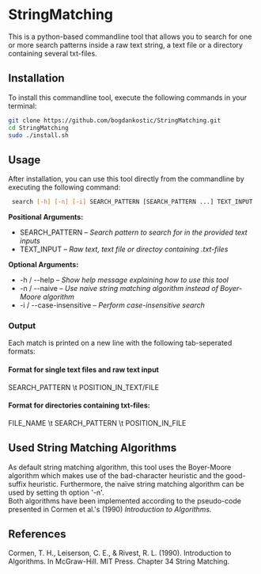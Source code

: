 # StringMatching
This is a python-based commandline tool that allows you to search for
one or more search patterns inside a raw text string, a text file or a
directory containing several txt-files.

## Installation
To install this commandline tool, execute the following commands in 
your terminal:
```bash
git clone https://github.com/bogdankostic/StringMatching.git
cd StringMatching
sudo ./install.sh
```

## Usage
After installation, you can use this tool directly from the commandline
by executing the following command:
```bash
 search [-h] [-n] [-i] SEARCH_PATTERN [SEARCH_PATTERN ...] TEXT_INPUT
```
**Positional Arguments:**
- SEARCH_PATTERN – *Search pattern to search for in the provided text inputs*
- TEXT_INPUT – *Raw text, text file or directoy containing .txt-files*

**Optional Arguments:**
- -h / --help – *Show help message explaining how to use this tool*
- -n / --naive – *Use naive string matching algorithm instead of Boyer-Moore algorithm*
- -i / --case-insensitive – *Perform case-insensitive search*

### Output
Each match is printed on a new line with the following tab-seperated formats:

#### Format for single text files and raw text input
SEARCH_PATTERN \t POSITION_IN_TEXT/FILE

#### Format for directories containing txt-files:
FILE_NAME \t SEARCH_PATTERN \t POSITION_IN_FILE

## Used String Matching Algorithms
As default string matching algorithm, this tool uses the Boyer-Moore
algorithm which makes use of the bad-character heuristic and the
good-suffix heuristic. Furthermore, the naïve string matching algorithm
can be used by setting th option '-n'.  
Both algorithms have been implemented according to the pseudo-code
presented in Cormen et al.'s (1990) *Introduction to Algorithms.*

## References
Cormen, T. H., Leiserson, C. E., & Rivest, R. L. (1990). Introduction
to Algorithms. In McGraw-Hill. MIT Press. Chapter 34 String Matching.
